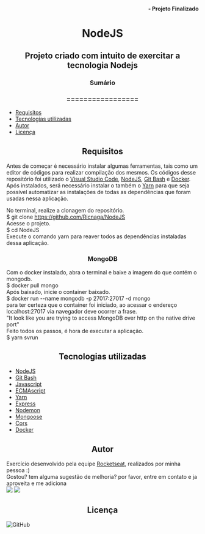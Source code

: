 #### <div align="right">- Projeto Finalizado <div>
# <div align="center">NodeJS<div>
## <div align="center">Projeto criado com intuito de exercitar a tecnologia Nodejs<div>
### <div align="center">Sumário <div>
### <div align="center">================= <div>
<!--ts-->
   - [Requisitos](#Requisitos)
   - [Tecnologias utilizadas](#tecnologias-utilizadas)
   - [Autor](#autor)
   - [Licença](#Licença)
<!--te-->
## <div align="center">Requisitos<div>
Antes de começar é necessário instalar algumas ferramentas, tais como um editor de códigos para realizar compilação dos mesmos. Os códigos desse repositório foi utilizado o [Visual Studio Code](https://code.visualstudio.com/), [NodeJS](https://nodejs.org/en/), [Git Bash](https://gitforwindows.org/) e [Docker](https://docs.docker.com/docker-for-windows/install-windows-home/). Após instalados, será necessário instalar o também o [Yarn](https://yarnpkg.com/) para que seja possível automatizar as instalações de todas as dependências que foram usadas nessa aplicação.

No terminal, realize a clonagem do repositório.\
$ git clone <https://github.com/Ricnaga/NodeJS> \
Acesse o projeto.\
$ cd NodeJS \
Execute o comando yarn para reaver todos as dependências instaladas dessa aplicação.

### <div align="center">MongoDB</div>
Com o docker instalado, abra o terminal e baixe a imagem do que contém o mongodb.\
$ docker pull mongo \
Após baixado, inicie o container baixado.\
$ docker run --name mongodb -p 27017:27017 -d mongo \
para ter certeza que o container foi iniciado, ao acessar o endereço localhost:27017 via navegador deve ocorrer a frase. \
"It look like you are trying to access MongoDB over http on the native drive port"\
Feito todos os passos, é hora de executar a aplicação.\
$ yarn svrun

## <div align="center">Tecnologias utilizadas<div>
- [NodeJS](https://nodejs.org/en/)
- [Git Bash](https://gitforwindows.org/)
- [Javascript](https://developer.mozilla.org/pt-BR/docs/Web/JavaScript)
- [ECMAscript](https://www.ecma-international.org/publications/standards/Standard.htm)
- [Yarn](https://yarnpkg.com/getting-started/install)
- [Express](https://expressjs.com/pt-br/starter/installing.html)
- [Nodemon](https://nodemon.io/)
- [Mongoose](https://mongoosejs.com/)
- [Cors](https://developer.mozilla.org/pt-BR/docs/Web/HTTP/Controle_Acesso_CORS)
- [Docker](https://docs.docker.com/docker-for-windows/install-windows-home/)


## <div align="center">Autor<div>
Exercício desenvolvido pela equipe [Rocketseat](https://rocketseat.com.br/), realizados por minha pessoa :) \
Gostou? tem alguma sugestão de melhoria? por favor, entre em contato e ja aproveita e me adiciona \
<a href="https://www.linkedin.com/in/ricardo-nagatomy-56553254"><img src="https://img.shields.io/badge/-RicardoNaga-blue?style=flat-square&logo=Linkedin&logoColor=white"></a>
<a href="https://app.rocketseat.com.br/me/ricardo-nagatomy-08130"><img src="https://img.shields.io/badge/-Rocketseat-000?style=flat-square&logo=&logoColor=white"></a>

## <div align="center">Licença<div>

![GitHub](https://img.shields.io/github/license/Ricnaga/NodeJS)